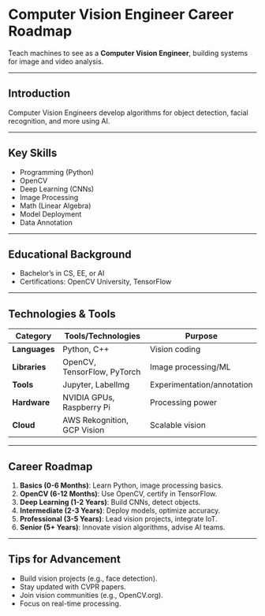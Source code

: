 # Computer Vision Engineer Career Roadmap

Teach machines to see as a **Computer Vision Engineer**, building systems for image and video analysis.

---

## Introduction
Computer Vision Engineers develop algorithms for object detection, facial recognition, and more using AI.

---

## Key Skills
- Programming (Python)
- OpenCV
- Deep Learning (CNNs)
- Image Processing
- Math (Linear Algebra)
- Model Deployment
- Data Annotation

---

## Educational Background
- Bachelor’s in CS, EE, or AI
- Certifications: OpenCV University, TensorFlow

---

## Technologies & Tools
| **Category**         | **Tools/Technologies**                     | **Purpose**                        |
|----------------------|--------------------------------------------|------------------------------------|
| **Languages**        | Python, C++                                | Vision coding                     |
| **Libraries**        | OpenCV, TensorFlow, PyTorch                | Image processing/ML               |
| **Tools**            | Jupyter, LabelImg                          | Experimentation/annotation        |
| **Hardware**         | NVIDIA GPUs, Raspberry Pi                  | Processing power                  |
| **Cloud**            | AWS Rekognition, GCP Vision                | Scalable vision                   |

---

## Career Roadmap
1. **Basics (0-6 Months)**: Learn Python, image processing basics.  
2. **OpenCV (6-12 Months)**: Use OpenCV, certify in TensorFlow.  
3. **Deep Learning (1-2 Years)**: Build CNNs, detect objects.  
4. **Intermediate (2-3 Years)**: Deploy models, optimize accuracy.  
5. **Professional (3-5 Years)**: Lead vision projects, integrate IoT.  
6. **Senior (5+ Years)**: Innovate vision algorithms, advise AI teams.

---

## Tips for Advancement
- Build vision projects (e.g., face detection).
- Stay updated with CVPR papers.
- Join vision communities (e.g., OpenCV.org).
- Focus on real-time processing.